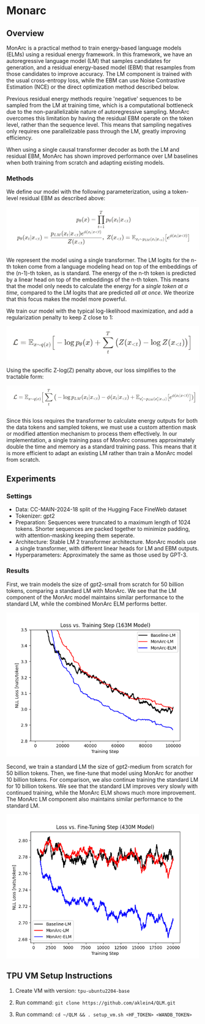 # Monarc

## Overview

MonArc is a practical method to train energy-based language models (ELMs) using a residual energy framework. In this framework, we have an autoregressive language model (LM) that samples candidates for generation, and a residual energy-based model (EBM) that resamples from those candidates to improve accuracy. The LM component is trained with the usual cross-entropy loss, while the EBM can use Noise Contrastive Estimation (NCE) or the direct optimization method described below.

Previous residual energy methods require 'negative' sequences to be sampled from the LM at training time, which is a computational bottleneck due to the non-parallelizable nature of autoregressive sampling. MonArc overcomes this limitation by having the residual EBM operate on the token level, rather than the sequence level. This means that sampling negatives only requires one parallelizable pass through the LM, greatly improving efficiency.

When using a single causal transformer decoder as both the LM and residual EBM, MonArc has shown improved performance over LM baselines when both training from scratch and adapting existing models.

### Methods
We define our model with the following parameterization, using a token-level residual EBM as described above:

![./figures/parameterization.png](./figures/parameterization.png)

We represent the model using a single transformer. The LM logits for the n-th token come from a language modeling head on top of the embeddings of the (n-1)-th token, as is standard. The energy of the n-th token is predicted by a linear head on top of the embeddings of the n-th token. This means that the model only needs to calculate the energy for a *single token at a time*, compared to the LM logits that are predicted *all at once*. We theorize that this focus makes the model more powerful. 

We train our model with the typical log-likelihood maximization, and add a regularization penalty to keep Z close to 1:

![./figures/loss-definition.png](./figures/loss-definition.png)

Using the specific Z-log(Z) penalty above, our loss simplifies to the tractable form:

![./figures/loss-tractable.png](./figures/loss-tractable.png)

Since this loss requires the transformer to calculate energy outputs for both the data tokens and sampled tokens, we must use a custom attention mask or modified attention mechanism to process them effectively. In our implementation, a single training pass of MonArc consumes approximately double the time and memory as a standard training pass. This means that it is more efficient to adapt an existing LM rather than train a MonArc model from scratch.

## Experiments

### Settings
 - Data: CC-MAIN-2024-18 split of the Hugging Face FineWeb dataset
 - Tokenizer: gpt2
 - Preparation: Sequences were truncated to a maximum length of 1024 tokens. Shorter sequences are packed together to minimize padding, with attention-masking keeping them seperate.
 - Architecture: Stable LM 2 transformer architecture. MonArc models use a single transformer, with different linear heads for LM and EBM outputs.
 - Hyperparameters: Approximately the same as those used by GPT-3.

### Results

First, we train models the size of gpt2-small from scratch for 50 billion tokens, comparing a standard LM with MonArc. We see that the LM component of the MonArc model maintains similar performance to the standard LM, while the combined MonArc ELM performs better.

![./figures/train-loss-163M.png](./figures/train-loss-163M.png)

Second, we train a standard LM the size of gpt2-medium from scratch for 50 billion tokens. Then, we fine-tune that model using MonArc for another 10 billion tokens. For comparison, we also continue training the standard LM for 10 billion tokens. We see that the standard LM improves very slowly with continued training, while the MonArc ELM shows much more improvement. The MonArc LM component also maintains similar performance to the standard LM.

![./figures/finetune-loss-430M.png](./figures/finetune-loss-430M.png)

## TPU VM Setup Instructions

1. Create VM with version: `tpu-ubuntu2204-base`

2. Run command: `git clone https://github.com/aklein4/QLM.git`

3. Run command: `cd ~/QLM && . setup_vm.sh <HF_TOKEN> <WANDB_TOKEN>`
